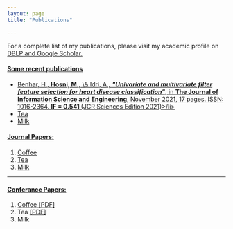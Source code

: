 ```yaml
---
layout: page
title: "Publications"

---
```

For a complete list of my publications, please visit my academic profile on <a href="https://dblp.org/pid/182/7927.html">DBLP and <a href="https://scholar.google.com/citations?hl=fr&user=Cd2fxdoAAAAJ">Google Scholar.

  <h4>Some recent publications</h4>
  <ul>
    <li> Benhar, H., <b>Hosni, M.</b>, \& Idri, A., <b><i>"Univariate and multivariate filter feature selection for heart disease classification"</i></b>, in <b>The Journal of Information Science and Engineering</b>, November 2021, 17 pages. ISSN: 1016-2364. <b>IF =  0.541 </b> (JCR Sciences Edition 2021)>/li>
    <li>Tea</li>
    <li>Milk</li>
  </ul>

<h4>Journal Papers:</h4>
<ol>
  <li>Coffee</li>
  <li>Tea</li>
  <li>Milk</li>
</ol>
<hr>
<h4>Conferance Papers:</h4>
<ol>
  <li>Coffee <a href="../paper.pdf">[PDF]</a> </li>
  <li>Tea <a href="publications/paper.pdf">[PDF]</a> </li>
  <li>Milk</li>
</ol>
